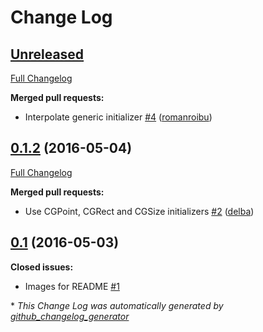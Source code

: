 # Change Log

## [Unreleased](https://github.com/marmelroy/Interpolate/tree/HEAD)

[Full Changelog](https://github.com/marmelroy/Interpolate/compare/0.1.2...HEAD)

**Merged pull requests:**

- Interpolate generic initializer [\#4](https://github.com/marmelroy/Interpolate/pull/4) ([romanroibu](https://github.com/romanroibu))

## [0.1.2](https://github.com/marmelroy/Interpolate/tree/0.1.2) (2016-05-04)
[Full Changelog](https://github.com/marmelroy/Interpolate/compare/0.1...0.1.2)

**Merged pull requests:**

- Use CGPoint, CGRect and CGSize initializers [\#2](https://github.com/marmelroy/Interpolate/pull/2) ([delba](https://github.com/delba))

## [0.1](https://github.com/marmelroy/Interpolate/tree/0.1) (2016-05-03)
**Closed issues:**

- Images for README [\#1](https://github.com/marmelroy/Interpolate/issues/1)



\* *This Change Log was automatically generated by [github_changelog_generator](https://github.com/skywinder/Github-Changelog-Generator)*